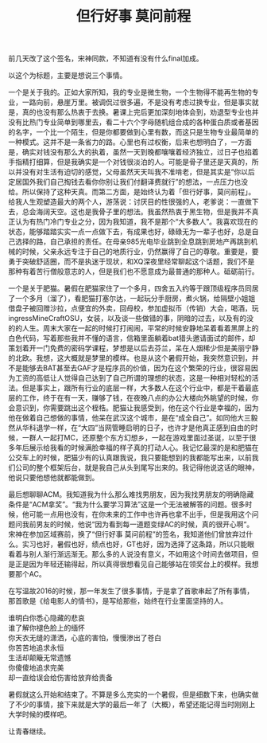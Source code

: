 ﻿---
layout: post
title: 但行好事 莫问前程
tags:
- 随笔
categories: 随笔
---

前几天改了这个签名，宋神同款，不知道有没有什么final加成。

以这个为标题，主要是想说三个事情。

一个是关于我的。正如大家所知，我的专业是微生物，一个生物得不能再生物的专业，一路向前，悬崖万里。被调侃过很多遍，不是没有考虑过换专业，但是事实就是，真的也没有那么热衷于去换。暑课上完后更加深刻地体会到，劝退型专业也并没有比热门专业简单到哪里去，看二十六个字母随机组合成的各种蛋白质或者基因的名字，一个比一个陌生，但是你都要做到心里有数，而这只是生物专业最简单的一种模式。这并不是一条省力的路。心里也有过权衡，后来也想明白了，一方面是，确实对钱没有那么大的执着，虽然一天到晚都嚷嚷着经济独立，过日子也掐着手指精打细算，但是我确实是一个对钱很淡泊的人。可能是骨子里还是天真的，所以并没有对生活有迫切的感觉，父母虽然天天叫我不准啃老，但是其实是“你以后定居国外我们自己掏钱去看你你别让我们付翻译费就行”的想法，一点压力也没给。所以保持了这种天真。而第二方面，是始终认为着「但行好事，莫问前程」。给我人生观塑造最大的两个人，游荡说：讨厌目的性很强的人，老爹说：一直做下去，总会海阔天空。这也是我骨子里的想法。我虽然热衷于黑生物，但是我并不真正认为有热门冷门专业之分，因为我知道，我不是那个“大多数人”。我喜欢现在的状态，能够踏踏实实一点一点做下去，有成果也好，碌碌无为一辈子也好，总是自己选择的路，自己承担的责任。在母亲985光电毕业跳到全息跳到房地产再跳到机械的时候，父亲永远专注于自己的地质行业，仍然赢得了自己的尊敬。重要是，要勇于突破舒适圈，而不是执迷于现状，和XQ深夜里经常聊起这个话题，我们不是那种有着苦行僧般意志的人，但是我们也不愿意成为最普通的那种人。砥砺前行。

一个是关于肥猫。暑假在肥猫家住了一个多月，四舍五入约等于跟顶级程序员同居了一个多月（溜了），看肥猫打塞尔达，一起玩分手厨房，煮火锅，给隔壁小姐姐借盘子被回赠沙拉，点便宜的外卖，回母校，参加虚拟币（传销）大会，喝酒，玩ingressMineCraftOSU，女装，以及谈一些做错的事，阴暗的过去，以及有的没的的人生。周末大家在一起的时候打打闹闹，平常的时候安静地呆着看着黑屏上的白色代码，写着那些我并不懂的语言，信箱里面躺着bat猎头邀请面试的邮件，却策划着开一门免费的密码学课程，梦想是以后去芬兰，呆在人烟稀少但是美丽宁静的北欧。我想，这大概就是梦里的模样。也是从这个暑假开始，我突然意识到，并不是能够去BAT甚至去GAF才是程序员的价值，因为在这个繁荣的行业，很容易因为工资的高低让人觉得自己达到了自己所谓的理想的状态，这是一种相对轻松的活法。但是事实上，跟所有行业的底层一样，大多数人在这个行业中，都是干着最底层的工作，终于在有一天，赚够了钱，在夜晚八点的办公大楼向外眺望的时候，你会意识到，你需要跳出这个桎梏。肥猫让我感受到，他在这个行业是幸福的，因为他在做着自己想做的事情，他呆在武汉这个城市，是在“成全自己”。如同他大三毅然从华科退学一样，在“大四”当网管睡启明的日子，也许才是他真正感到自由的时候，一群人一起打MC，还原整个东方幻想乡，一起在游戏里面过圣诞，以至于很多年后展示给我看的时候满脸幸福的样子真的打动人心。我记忆最深的是和肥猫在公交车上的时候，肥猫少有的认真跟我说，我只要能想到的我都能写出来，以前我们公司的整个框架后台，就是我自己从头到尾写出来的。我记得他说这话的眼神，他说只要他想他就都能做到。

最后想聊聊ACM。我知道我为什么那么难找男朋友，因为我找男朋友的明确隐藏条件是“ACM拿奖”。“我为什么要学习算法”这是一个无法被解答的问题。很多时候，他可能一点用也没有，在你未来的工作中也许再也拿不出手，但是我用这个问题问我前男友的时候，他说“因为看到每一道题变绿AC的时候，真的很开心啊“。宋神在参加区域赛前，换了“但行好事 莫问前程”的签名，我知道他们曾放弃过什么。实习也好，暑假也好，绩点也好，GT也好，因为选择了这条路，所以只能眼看着与别人渐行渐远渐无。那么多的人说没有意义，不如用这个时间去做项目，但是正是因为年轻还输得起，所以真得很想看见自己能够站在领奖台上的模样。我想要那个AC。

在写温故2016的时候，那一年发生了很多事情，于是拿了首歌串起了所有事情，那首歌是《给电影人的情书》，是写给那些，始终在行业里面坚持的人。

谁明白你悉心隐藏的悲哀   
谁了解你褪色脸上的缅怀  
你天衣无缝的潇洒，心底的害怕，慢慢渗出了苍白  
你苦苦地追求永恒  
生活却颠簸无常遗憾  
你傻傻地追求完美  
却一直给误会给伤害给放弃给责备


暑假就这么开始和结束了。不算是多么充实的一个暑假，但是细数下来，也确实做了不少的事情，接下来就是大学的最后一年了（大概），希望还能记得当时刚刚上大学时候的模样吧。

让青春继续。
